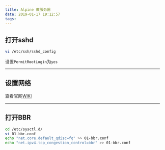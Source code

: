 ```yaml
---
title: Alpine 做服务器
date: 2019-01-17 19:12:57
tags:
---
```


## 打开sshd
```bash
vi /etc/ssh/sshd_config
```
设置``` PermitRootLogin ```为``` yes ```

---

## 设置网络
查看官网[WIKI](https://wiki.alpinelinux.org/wiki/Configure_Networking)

---

## 打开BBR
```bash
cd /etc/sysctl.d/
vi 01-bbr.conf
echo "net.core.default_qdisc=fq" >> 01-bbr.conf
echo "net.ipv4.tcp_congestion_control=bbr" >> 01-bbr.conf
```

